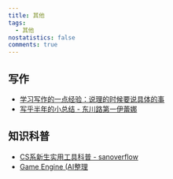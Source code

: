 ```yaml
---
title: 其他
tags:
  - 其他
nostatistics: false
comments: true
---
```




## 写作

- [学习写作的一点经验：说理的时候要说具体的事](https://mp.weixin.qq.com/s/7H0kamepSXOFOk0tFICdaQ)
- [写乎半年的小总结 - 东川路第一伊蕾娜](https://zhuanlan.zhihu.com/p/28296634968?utm_psn=1880936308748308633)


## 知识科普

- [CS系新生实用工具科普 - sanoverflow](https://zhuanlan.zhihu.com/p/1889106039556767985)
- [Game Engine (AI整理](https://alicecooo.github.io/2025/02/06/Game%20Engine/)

